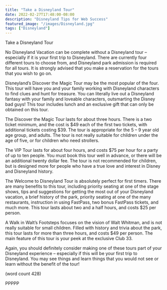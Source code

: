 ```yaml
---
title: "Take a Disneyland Tour"
date: 2022-02-27T17:48:00-08:00
description: "Disneyland Tips for Web Success"
featured_image: "/images/Disneyland.jpg"
tags: ["Disneyland"]
---
```


Take a Disneyland Tour

No Disneyland Vacation can be complete without a 
Disneyland tour – especially if it is your first trip to 
Disneyland. There are currently four different tours 
to choose from, and Disneyland park admission is 
required for all tours. It is strongly advised that you 
make a reservation for the tours that you wish to go 
on.

Disneyland’s Discover the Magic Tour may be the 
most popular of the four. This tour will have you and 
your family working with Disneyland characters to 
find clues and hunt for treasure. You can literally live 
out a Disneyland fantasy with your family and loveable 
characters, outsmarting the Disney bad guys! This 
tour includes lunch and an exclusive gift that can only 
be obtained on this tour. 

The Discover the Magic Tour lasts for about three 
hours. There is a two ticket minimum, and the cost 
is $49 each of the first two tickets, with additional 
tickets costing $39. The tour is appropriate for the 
5 – 9 year old age group, and adults. The tour is 
not really suitable for children under the age of five, 
or for children who need strollers. 

The VIP Tour lasts for about four hours, and costs 
$75 per hour for a party of up to ten people. You 
must book this tour well in advance, or there will be 
an additional twenty dollar fee. The tour is not 
recommended for children, but is designed more for 
people who have a true love and interest in Disney 
and Disneyland history. 

The Welcome to Disneyland Tour is absolutely 
perfect for first timers. There are many benefits to 
this tour, including priority seating at one of the stage 
shows, tips and suggestions for getting the most out 
of your Disneyland vacation, a brief history of the 
park, priority seating at one of the many restaurants, 
instruction in using FastPass, two bonus FastPass 
tickets, and much more. This tour lasts about two 
and a half hours, and costs $25 per person.

A Walk in Walt’s Footsteps focuses on the vision of 
Walt Whitman, and is not really suitable for small 
children. Filled with history and trivia about the park, 
this tour lasts for more than three hours, and costs 
$49 per person. The main feature of this tour is your 
peek at the exclusive Club 33. 

Again, you should definitely consider making one of 
these tours part of your Disneyland experience – 
especially if this will be your first trip to Disneyland. 
You may see things and learn things that you would 
not see or learn without the benefit of the tour!

(word count 428)

PPPPP

